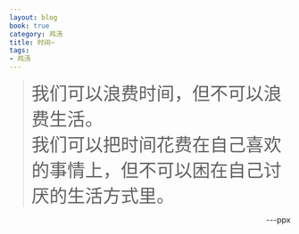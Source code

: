 ```yaml
---
layout: blog
book: true
category: 鸡汤
title: 时间~
tags:
- 鸡汤
---
```


> <font size=6>我们可以浪费时间，但不可以浪费生活。<br>我们可以把时间花费在自己喜欢的事情上，但不可以困在自己讨厌的生活方式里。</font>


<p align="right">---ppx</p>
